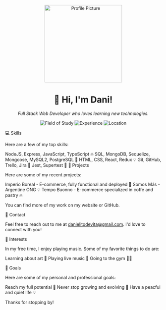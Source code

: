 <p align="center">
  <img src="https://user-images.githubusercontent.com/123456/1234567890/profile-pic.jpg" alt="Profile Picture" width="250">
</p>
<h1 align="center">👋 Hi, I'm Dani!</h1>
<p align="center">
  <i>Full Stack Web Developer who loves learning new technologies.</i>
</p>
<p align="center">
  <img src="https://img.shields.io/badge/-[Your Field of Study]-brightgreen" alt="Field of Study">
  <img src="https://img.shields.io/badge/-[Your Experience]-orange" alt="Experience">
  <img src="https://img.shields.io/badge/-[Your Location]-blue" alt="Location">
</p>
💻 Skills

Here are a few of my top skills:

NodeJS, Express, JavaScript, TypeScript 🔥
SQL, MongoDB, Sequelize, Mongoose, MySQL2, PostgreSQL 🚀
HTML, CSS, React, Redux 💡
Git, GitHub, Trello, Jira 🌟
Jest, Supertest 🎉
🚀 Projects

Here are some of my recent projects:

Imperio Boreal - E-commerce, fully functional and deployed 🌟
Somos Más - Argentine ONG 💡
Tempo Buonno - E-commerce specialized in coffe and pastry 🔥

You can find more of my work on my website or GitHub.

📧 Contact

Feel free to reach out to me at danielitodevita@gmail.com. I'd love to connect with you!

🎨 Interests

In my free time, I enjoy playing music. Some of my favorite things to do are:

Learning about art 🎨
Playing live music 🎸
Going to the gym 🏃‍♀️

🎯 Goals

Here are some of my personal and professional goals:

Reach my full potential 🌟
Never stop growing and evolving 🚀
Have a peacful and quiet life 💡

Thanks for stopping by!
